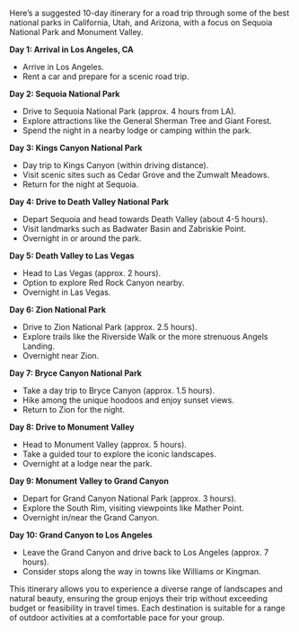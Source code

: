 Here’s a suggested 10-day itinerary for a road trip through some of the best national parks in California, Utah, and Arizona, with a focus on Sequoia National Park and Monument Valley.

**Day 1: Arrival in Los Angeles, CA** 
- Arrive in Los Angeles. 
- Rent a car and prepare for a scenic road trip. 

**Day 2: Sequoia National Park**
- Drive to Sequoia National Park (approx. 4 hours from LA).
- Explore attractions like the General Sherman Tree and Giant Forest.
- Spend the night in a nearby lodge or camping within the park.

**Day 3: Kings Canyon National Park**
- Day trip to Kings Canyon (within driving distance).
- Visit scenic sites such as Cedar Grove and the Zumwalt Meadows.
- Return for the night at Sequoia.

**Day 4: Drive to Death Valley National Park**
- Depart Sequoia and head towards Death Valley (about 4-5 hours).
- Visit landmarks such as Badwater Basin and Zabriskie Point.
- Overnight in or around the park.

**Day 5: Death Valley to Las Vegas**
- Head to Las Vegas (approx. 2 hours).
- Option to explore Red Rock Canyon nearby.
- Overnight in Las Vegas.

**Day 6: Zion National Park**
- Drive to Zion National Park (approx. 2.5 hours).
- Explore trails like the Riverside Walk or the more strenuous Angels Landing.
- Overnight near Zion.

**Day 7: Bryce Canyon National Park**
- Take a day trip to Bryce Canyon (approx. 1.5 hours).
- Hike among the unique hoodoos and enjoy sunset views.
- Return to Zion for the night.

**Day 8: Drive to Monument Valley**
- Head to Monument Valley (approx. 5 hours).
- Take a guided tour to explore the iconic landscapes.
- Overnight at a lodge near the park.

**Day 9: Monument Valley to Grand Canyon**
- Depart for Grand Canyon National Park (approx. 3 hours).
- Explore the South Rim, visiting viewpoints like Mather Point.
- Overnight in/near the Grand Canyon.

**Day 10: Grand Canyon to Los Angeles**
- Leave the Grand Canyon and drive back to Los Angeles (approx. 7 hours).
- Consider stops along the way in towns like Williams or Kingman.

This itinerary allows you to experience a diverse range of landscapes and natural beauty, ensuring the group enjoys their trip without exceeding budget or feasibility in travel times. Each destination is suitable for a range of outdoor activities at a comfortable pace for your group.
```